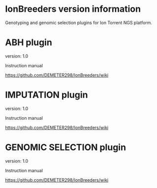# IonBreeders version information
Genotyping and genomic selection plugins for Ion Torrent NGS platform.



# ABH plugin
version: 1.0

Instruction manual

https://github.com/DEMETER298/IonBreeders/wiki


# IMPUTATION plugin

version: 1.0

Instruction manual

https://github.com/DEMETER298/IonBreeders/wiki


# GENOMIC SELECTION plugin
version: 1.0

Instruction manual

https://github.com/DEMETER298/IonBreeders/wiki

